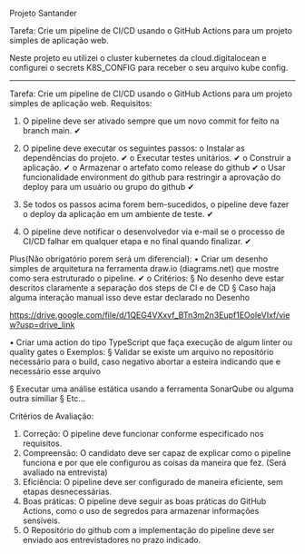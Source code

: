 Projeto Santander

Tarefa: Crie um pipeline de CI/CD usando o GitHub Actions para um projeto simples de 
aplicação web.

Neste projeto eu utilizei o cluster kubernetes da cloud.digitalocean e configurei o secrets K8S_CONFIG para receber o seu arquivo kube config.

*****************************************************************************************************************************************************

Tarefa: Crie um pipeline de CI/CD usando o GitHub Actions para um projeto simples de 
aplicação web.
Requisitos:
1. O pipeline deve ser ativado sempre que um novo commit for feito na branch main. ✔

2. O pipeline deve executar os seguintes passos: 
o Instalar as dependências do projeto. ✔
o Executar testes unitários. ✔
o Construir a aplicação. ✔
o Armazenar o artefato como release do github ✔
o Usar funcionalidade environment do github para restringir a aprovação do 
deploy para um usuário ou grupo do github ✔

3. Se todos os passos acima forem bem-sucedidos, o pipeline deve fazer o deploy da 
aplicação em um ambiente de teste. ✔

4. O pipeline deve notificar o desenvolvedor via e-mail se o processo de CI/CD falhar em qualquer etapa e no final quando finalizar. ✔

Plus(Não obrigatório porem será um diferencial):
• Criar um desenho simples de arquitetura na ferramenta draw.io (diagrams.net) que 
mostre como sera estruturado o pipeline. ✔
o Critérios:
§ No desenho deve estar descritos claramente a separação dos steps de 
CI e de CD
§ Caso haja alguma interação manual isso deve estar declarado no 
Desenho

https://drive.google.com/file/d/1QEG4VXxvf_BTn3m2n3Eupf1EOoleVIxf/view?usp=drive_link

• Criar uma action do tipo TypeScript que faça execução de algum linter ou quality 
gates
o Exemplos:
§ Validar se existe um arquivo no repositório necessário para o build,
caso negativo abortar a esteira indicando que e necessário esse 
arquivo

§ Executar uma análise estática usando a ferramenta SonarQube ou 
alguma outra similiar
§ Etc...

Critérios de Avaliação:
1. Correção: O pipeline deve funcionar conforme especificado nos requisitos.
2. Compreensão: O candidato deve ser capaz de explicar como o pipeline funciona e por 
que ele configurou as coisas da maneira que fez. (Será avaliado na entrevista)
3. Eficiência: O pipeline deve ser configurado de maneira eficiente, sem etapas 
desnecessárias.
4. Boas práticas: O pipeline deve seguir as boas práticas do GitHub Actions, como o uso 
de segredos para armazenar informações sensíveis.
5. O Repositório do github com a implementação do pipeline deve ser enviado aos 
entrevistadores no prazo indicado.
